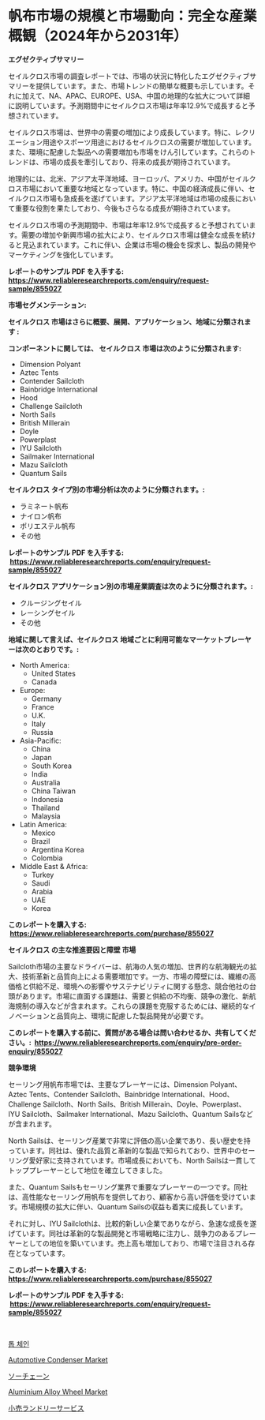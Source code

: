 <p><h1>帆布市場の規模と市場動向：完全な産業概観（2024年から2031年）</h1></p><p><strong>エグゼクティブサマリー</strong></p>
<p><p>セイルクロス市場の調査レポートでは、市場の状況に特化したエグゼクティブサマリーを提供しています。また、市場トレンドの簡単な概要も示しています。それに加えて、NA、APAC、EUROPE、USA、中国の地理的な拡大について詳細に説明しています。予測期間中にセイルクロス市場は年率12.9%で成長すると予想されています。</p><p>セイルクロス市場は、世界中の需要の増加により成長しています。特に、レクリエーション用途やスポーツ用途におけるセイルクロスの需要が増加しています。また、環境に配慮した製品への需要増加も市場をけん引しています。これらのトレンドは、市場の成長を牽引しており、将来の成長が期待されています。</p><p>地理的には、北米、アジア太平洋地域、ヨーロッパ、アメリカ、中国がセイルクロス市場において重要な地域となっています。特に、中国の経済成長に伴い、セイルクロス市場も急成長を遂げています。アジア太平洋地域は市場の成長において重要な役割を果たしており、今後もさらなる成長が期待されています。</p><p>セイルクロス市場の予測期間中、市場は年率12.9%で成長すると予想されています。需要の増加や新興市場の拡大により、セイルクロス市場は健全な成長を続けると見込まれています。これに伴い、企業は市場の機会を探求し、製品の開発やマーケティングを強化しています。</p></p>
<p><strong>レポートのサンプル PDF を入手する: <a href="https://www.reliableresearchreports.com/enquiry/request-sample/855027">https://www.reliableresearchreports.com/enquiry/request-sample/855027</a></strong></p>
<p><strong>市場セグメンテーション:</strong></p>
<p><strong> セイルクロス 市場はさらに概要、展開、アプリケーション、地域に分類されます :</strong></p>
<p><strong>コンポーネントに関しては、 セイルクロス 市場は次のように分類されます: &nbsp;</strong></p>
<p><ul><li>Dimension Polyant</li><li>Aztec Tents</li><li>Contender Sailcloth</li><li>Bainbridge International</li><li>Hood</li><li>Challenge Sailcloth</li><li>North Sails</li><li>British Millerain</li><li>Doyle</li><li>Powerplast</li><li>IYU Sailcloth</li><li>Sailmaker International</li><li>Mazu Sailcloth</li><li>Quantum Sails</li></ul></p>
<p><strong> セイルクロス タイプ別の市場分析は次のように分類されます。:</strong></p>
<p><ul><li>ラミネート帆布</li><li>ナイロン帆布</li><li>ポリエステル帆布</li><li>その他</li></ul></p>
<p><strong>レポートのサンプル PDF を入手する: &nbsp;<a href="https://www.reliableresearchreports.com/enquiry/request-sample/855027">https://www.reliableresearchreports.com/enquiry/request-sample/855027</a></strong></p>
<p><strong> セイルクロス アプリケーション別の市場産業調査は次のように分類されます。:</strong></p>
<p><ul><li>クルージングセイル</li><li>レーシングセイル</li><li>その他</li></ul></p>
<p><strong>地域に関して言えば、セイルクロス 地域ごとに利用可能なマーケットプレーヤーは次のとおりです。:</strong></p>
<p><ul>
    <li>
        North America:
        <ul>
            <li>United States</li>
            <li>Canada</li>
        </ul>
    </li>
    <li>
        Europe:
        <ul>
            <li>Germany</li>
            <li>France</li>
            <li>U.K.</li>
            <li>Italy</li>
            <li>Russia</li>
        </ul>
    </li>
    <li>
        Asia-Pacific:
        <ul>
            <li>China</li>
            <li>Japan</li>
            <li>South Korea</li>
            <li>India</li>
            <li>Australia</li>
            <li>China Taiwan</li>
            <li>Indonesia</li>
            <li>Thailand</li>
            <li>Malaysia</li>
        </ul>
    </li>
    <li>
        Latin America:
        <ul>
            <li>Mexico</li>
            <li>Brazil</li>
            <li>Argentina Korea</li>
            <li>Colombia</li>
        </ul>
    </li>
    <li>
        Middle East & Africa:
        <ul>
            <li>Turkey</li>
            <li>Saudi</li>
            <li>Arabia</li>
            <li>UAE</li>
            <li>Korea</li>
        </ul>
    </li>
    </ul></p>
<p><strong>このレポートを購入する: &nbsp;<a href="https://www.reliableresearchreports.com/purchase/855027">https://www.reliableresearchreports.com/purchase/855027</a></strong></p>
<p><strong>セイルクロス の主な推進要因と障壁 市場</strong></p>
<p><p>Sailcloth市場の主要なドライバーは、航海の人気の増加、世界的な航海観光の拡大、技術革新と品質向上による需要増加です。一方、市場の障壁には、繊維の高価格と供給不足、環境への影響やサステナビリティに関する懸念、競合他社の台頭があります。市場に直面する課題は、需要と供給の不均衡、競争の激化、新航海規制の導入などが含まれます。これらの課題を克服するためには、継続的なイノベーションと品質向上、環境に配慮した製品開発が必要です。</p></p>
<p><strong>このレポートを購入する前に、質問がある場合は問い合わせるか、共有してください。:&nbsp; <a href="https://www.reliableresearchreports.com/enquiry/pre-order-enquiry/855027">https://www.reliableresearchreports.com/enquiry/pre-order-enquiry/855027</a></strong></p>
<p><strong>競争環境</strong></p>
<p><p>セーリング用帆布市場では、主要なプレーヤーには、Dimension Polyant、Aztec Tents、Contender Sailcloth、Bainbridge International、Hood、Challenge Sailcloth、North Sails、British Millerain、Doyle、Powerplast、IYU Sailcloth、Sailmaker International、Mazu Sailcloth、Quantum Sailsなどが含まれます。</p><p>North Sailsは、セーリング産業で非常に評価の高い企業であり、長い歴史を持っています。同社は、優れた品質と革新的な製品で知られており、世界中のセーリング愛好家に支持されています。市場成長においても、North Sailsは一貫してトッププレーヤーとして地位を確立してきました。</p><p>また、Quantum Sailsもセーリング業界で重要なプレーヤーの一つです。同社は、高性能なセーリング用帆布を提供しており、顧客から高い評価を受けています。市場規模の拡大に伴い、Quantum Sailsの収益も着実に成長しています。</p><p>それに対し、IYU Sailclothは、比較的新しい企業でありながら、急速な成長を遂げています。同社は革新的な製品開発と市場戦略に注力し、競争力のあるプレーヤーとしての地位を築いています。売上高も増加しており、市場で注目される存在となっています。</p></p>
<p><strong>このレポートを購入する: &nbsp; <a href="https://www.reliableresearchreports.com/purchase/855027">https://www.reliableresearchreports.com/purchase/855027</a></strong></p>
<p><strong>レポートのサンプル PDF を入手する: &nbsp;<a href="https://www.reliableresearchreports.com/enquiry/request-sample/855027">https://www.reliableresearchreports.com/enquiry/request-sample/855027</a></strong><strong></strong></p>
<p>&nbsp;</p>
<p><p><a href="https://medium.com/@josephweaver29/%ED%86%B1%EC%82%AC%EC%8A%AC-%EC%8B%9C%EC%9E%A5-%EA%B7%9C%EB%AA%A8%EB%8A%94-%EA%B8%80%EB%A1%9C%EB%B2%8C-%EC%82%B0%EC%97%85%EC%97%90%EC%84%9C-%EA%B0%80%EC%9E%A5-%ED%9A%A8%EA%B3%BC%EC%A0%81%EC%9D%B8-%EB%A7%88%EC%BC%80%ED%8C%85-%EC%B1%84%EB%84%90%EC%9D%84-%EB%B3%B4%EC%97%AC%EC%A4%8D%EB%8B%88%EB%8B%A4-8811d07bf821">톱 체인</a></p><p><a href="https://github.com/kathiaseamanalvaradovlprc2h/Market-Research-Report-List-1/blob/main/automotive-condenser-market.md">Automotive Condenser Market</a></p><p><a href="https://medium.com/@kelsitorphy644/%E6%AC%A1%E3%81%AE%E6%96%87%E7%AB%A0%E3%82%92%E6%97%A5%E6%9C%AC%E8%AA%9E%E3%81%AB%E7%BF%BB%E8%A8%B3%E3%81%99%E3%82%8B%E3%81%A8-%E3%82%BD%E3%83%BC%E3%83%81%E3%82%A7%E3%83%BC%E3%83%B3%E5%B8%82%E5%A0%B4%E3%81%AE%E6%B4%9E%E5%AF%9F-%E5%B8%82%E5%A0%B4%E5%8B%95%E5%90%91-%E6%88%90%E9%95%B7-%E4%BA%88%E6%B8%AC-2024%E5%B9%B4%E3%81%8B%E3%82%892031%E5%B9%B4%E3%81%BE%E3%81%A7-%E3%81%AB%E3%81%AA%E3%82%8A%E3%81%BE%E3%81%99-f69820ca0005">ソーチェーン</a></p><p><a href="https://github.com/wusalecollins540tpqoz/Market-Research-Report-List-1/blob/main/aluminium-alloy-wheel-market.md">Aluminium Alloy Wheel Market</a></p><p><a href="https://medium.com/@kelsitorphy644/%E5%B0%8F%E5%A3%B2%E3%83%A9%E3%83%B3%E3%83%89%E3%83%AA%E3%83%BC%E3%82%B5%E3%83%BC%E3%83%93%E3%82%B9%E5%B8%82%E5%A0%B4%E3%81%AF-%E5%B8%82%E5%A0%B4%E3%82%B7%E3%82%A7%E3%82%A2-%E3%82%B5%E3%82%A4%E3%82%BA-%E3%81%8A%E3%82%88%E3%81%B32031%E5%B9%B4%E3%81%BE%E3%81%A7%E3%81%AE%E4%BA%88%E6%B8%AC%E3%81%AB%E7%84%A6%E7%82%B9%E3%82%92%E5%BD%93%E3%81%A6%E3%81%A6%E3%81%84%E3%81%BE%E3%81%99-3e49e3241fea">小売ランドリーサービス</a></p></p>